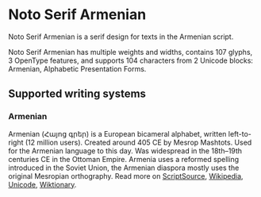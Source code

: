 
# Noto Serif Armenian

Noto Serif Armenian is a serif design for texts in the Armenian script. 

Noto Serif Armenian has multiple weights and widths, contains 107 glyphs, 3 OpenType features, and supports 104 characters from 2 Unicode blocks: Armenian, Alphabetic Presentation Forms.


## Supported writing systems


### Armenian

Armenian (Հայոց գրեր) is a European bicameral alphabet, written left-to-right (12 million users). Created around 405 CE by Mesrop Mashtots. Used for the Armenian language to this day. Was widespread in the 18th–19th centuries CE in the Ottoman Empire. Armenia uses a reformed spelling introduced in the Soviet Union, the Armenian diaspora mostly uses the original Mesropian orthography. Read more on [ScriptSource](https://scriptsource.org/scr/Armn), [Wikipedia](https://en.wikipedia.org/wiki/ISO_15924:Armn), [Unicode](https://www.unicode.org/versions/Unicode13.0.0/ch07.pdf#G3334), [Wiktionary](https://en.wiktionary.org/wiki/Category:Armenian_script).

